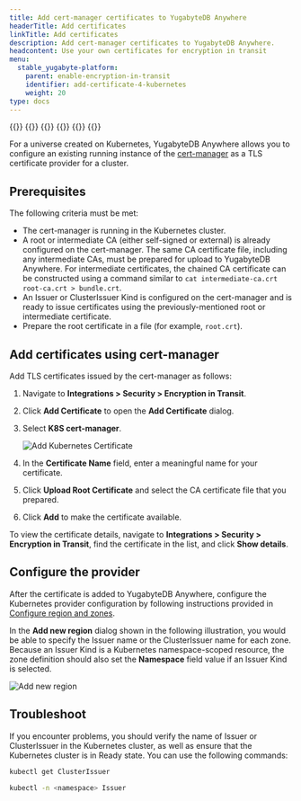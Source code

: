 ```yaml
---
title: Add cert-manager certificates to YugabyteDB Anywhere
headerTitle: Add certificates
linkTitle: Add certificates
description: Add cert-manager certificates to YugabyteDB Anywhere.
headcontent: Use your own certificates for encryption in transit
menu:
  stable_yugabyte-platform:
    parent: enable-encryption-in-transit
    identifier: add-certificate-4-kubernetes
    weight: 20
type: docs
---
```


{{<tabs>}}
{{<tabitem href="../add-certificate-self/" text="Self-Signed" >}}
{{<tabitem href="../add-certificate-ca/" text="CA-Signed" >}}
{{<tabitem href="../add-certificate-hashicorp/" text="Hashicorp Vault" >}}
{{<tabitem href="../add-certificate-kubernetes/" text="Kubernetes cert-manager" active="true" >}}
{{</tabs>}}

For a universe created on Kubernetes, YugabyteDB Anywhere allows you to configure an existing running instance of the [cert-manager](https://cert-manager.io/) as a TLS certificate provider for a cluster.

## Prerequisites

The following criteria must be met:

- The cert-manager is running in the Kubernetes cluster.
- A root or intermediate CA (either self-signed or external) is already configured on the cert-manager. The same CA certificate file, including any intermediate CAs, must be prepared for upload to YugabyteDB Anywhere. For intermediate certificates, the chained CA certificate can be constructed using a command similar to `cat intermediate-ca.crt root-ca.crt > bundle.crt`.
- An Issuer or ClusterIssuer Kind is configured on the cert-manager and is ready to issue certificates using the previously-mentioned root or intermediate certificate.
- Prepare the root certificate in a file (for example, `root.crt`).

## Add certificates using cert-manager

Add TLS certificates issued by the cert-manager as follows:

1. Navigate to **Integrations > Security > Encryption in Transit**.

1. Click **Add Certificate** to open the **Add Certificate** dialog.

1. Select **K8S cert-manager**.

    ![Add Kubernetes Certificate](/images/yp/encryption-in-transit/add-k8s-cert.png)

1. In the **Certificate Name** field, enter a meaningful name for your certificate.

1. Click **Upload Root Certificate** and select the CA certificate file that you prepared.

1. Click **Add** to make the certificate available.

To view the certificate details, navigate to **Integrations > Security > Encryption in Transit**, find the certificate in the list, and click **Show details**.

## Configure the provider

After the certificate is added to YugabyteDB Anywhere, configure the Kubernetes provider configuration by following instructions provided in [Configure region and zones](../../../configure-yugabyte-platform/kubernetes/#configure-region-and-zones).

In the **Add new region** dialog shown in the following illustration, you would be able to specify the Issuer name or the ClusterIssuer name for each zone. Because an Issuer Kind is a Kubernetes namespace-scoped resource, the zone definition should also set the **Namespace** field value if an Issuer Kind is selected.

![Add new region](/images/yp/security/kubernetes-cert-manager-add-region.png)

## Troubleshoot

If you encounter problems, you should verify the name of Issuer or ClusterIssuer in the Kubernetes cluster, as well as ensure that the Kubernetes cluster is in Ready state. You can use the following commands:

```sh
kubectl get ClusterIssuer
```

```sh
kubectl -n <namespace> Issuer
```
